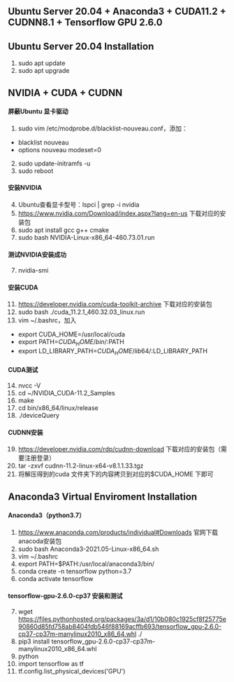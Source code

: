 ## Ubuntu Server 20.04 + Anaconda3 + CUDA11.2 + CUDNN8.1 + Tensorflow GPU 2.6.0

## Ubuntu Server 20.04 Installation
1. sudo apt update
2. sudo apt upgrade


## NVIDIA + CUDA + CUDNN
#### 屏蔽Ubuntu 显卡驱动
1. sudo vim /etc/modprobe.d/blacklist-nouveau.conf，添加：  
- blacklist nouveau
- options nouveau modeset=0
2. sudo update-initramfs -u
3. sudo reboot
#### 安装NVIDIA
4. Ubuntu查看显卡型号：lspci | grep -i nvidia
4. https://www.nvidia.com/Download/index.aspx?lang=en-us 下载对应的安装包
5. sudo apt install gcc g++ cmake
6. sudo bash NVIDIA-Linux-x86_64-460.73.01.run
#### 测试NVIDIA安装成功
7. nvidia-smi
#### 安装CUDA
11. https://developer.nvidia.com/cuda-toolkit-archive 下载对应的安装包
12. sudo bash ./cuda_11.2.1_460.32.03_linux.run
13. vim ~/.bashrc，加入
- export CUDA_HOME=/usr/local/cuda
- export PATH=$CUDA_HOME/bin/:$PATH
- export LD_LIBRARY_PATH=$CUDA_HOME/lib64/:$LD_LIBRARY_PATH
#### CUDA测试
14. nvcc -V
15. cd ~/NVIDIA_CUDA-11.2_Samples
16. make
17. cd bin/x86_64/linux/release
18. ./deviceQuery
#### CUDNN安装
19. https://developer.nvidia.com/rdp/cudnn-download 下载对应的安装包（需要注册登录）
20. tar -zxvf cudnn-11.2-linux-x64-v8.1.1.33.tgz
21. 将解压得到的cuda 文件夹下的内容拷贝到对应的$CUDA_HOME 下即可


## Anaconda3 Virtual Enviroment Installation 
#### Anaconda3（python3.7）
1. https://www.anaconda.com/products/individual#Downloads 官网下载anacoda安装包
1. sudo bash Anaconda3-2021.05-Linux-x86_64.sh
2. vim ~/.bashrc
3. export PATH=$PATH:/usr/local/anaconda3/bin/
4. conda create -n tensorflow python=3.7
5. conda activate tensorflow

#### tensorflow-gpu-2.6.0-cp37 安装和测试
7. wget https://files.pythonhosted.org/packages/3a/d1/10b080c1925cf8f25775e90860d85fd758ab8404fdb546f88169acffb693/tensorflow_gpu-2.6.0-cp37-cp37m-manylinux2010_x86_64.whl ./
8. pip3 install tensorflow_gpu-2.6.0-cp37-cp37m-manylinux2010_x86_64.whl
9. python
10. import tensorflow as tf
11. tf.config.list_physical_devices('GPU')

